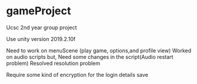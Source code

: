 # gameProject
Ucsc 2nd year group project

Use unity version 2019.2.10f

Need to work on menuScene (play game, options,and profile view)
Worked on audio scripts but, Need some changes in the script(Audio restart problem)
Resolved resolution problem

Require some kind of encryption for the login details save
